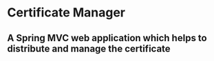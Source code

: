 # Certificate Manager

## A Spring MVC web application which helps to distribute and manage the certificate
